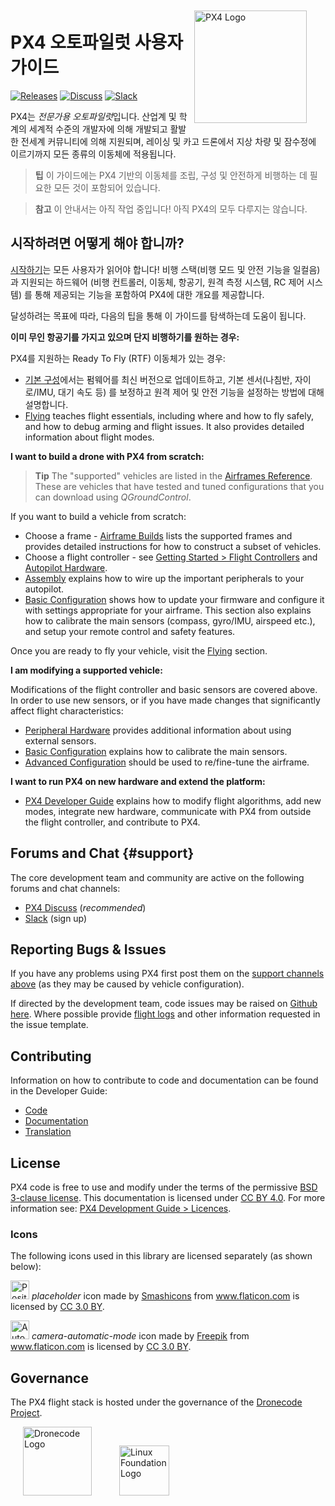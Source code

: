 <div style="float:right; padding:10px; margin-right:20px;"><a href="http://px4.io/"><img src="../assets/site/logo_pro_small.png" title="PX4 Logo" width="180px" /></a></div>

# PX4 오토파일럿 사용자 가이드

[![Releases](https://img.shields.io/github/release/PX4/Firmware.svg)](https://github.com/PX4/Firmware/releases) [![Discuss](https://img.shields.io/badge/discuss-px4-ff69b4.svg)](http://discuss.px4.io/) [![Slack](https://px4-slack.herokuapp.com/badge.svg)](http://slack.px4.io)

PX4는 *전문가용 오토파일럿*입니다. 산업계 및 학계의 세계적 수준의 개발자에 의해 개발되고 활발한 전세계 커뮤니티에 의해 지원되며, 레이싱 및 카고 드론에서 지상 차량 및 잠수정에 이르기까지 모든 종류의 이동체에 적용됩니다.

> **팁** 이 가이드에는 PX4 기반의 이동체를 조립, 구성 및 안전하게 비행하는 데 필요한 모든 것이 포함되어 있습니다.

<span></span>

> **참고** 이 안내서는 아직 작업 중입니다! 아직 PX4의 모두 다루지는 않습니다.

## 시작하려면 어떻게 해야 합니까?

[시작하기](getting_started/README.md)는 모든 사용자가 읽어야 합니다! 비행 스택(비행 모드 및 안전 기능을 일컬음) 과 지원되는 하드웨어 (비행 컨트롤러, 이동체, 항공기, 원격 측정 시스템, RC 제어 시스템) 를 통해 제공되는 기능을 포함하여 PX4에 대한 개요를 제공합니다.

달성하려는 목표에 따라, 다음의 팁을 통해 이 가이드를 탐색하는데 도움이 됩니다.

**이미 무인 항공기를 가지고 있으며 단지 비행하기를 원하는 경우:**

PX4를 지원하는 Ready To Fly (RTF) 이동체가 있는 경우:

- [기본 구성](config/README.md)에서는 펌웨어를 최신 버전으로 업데이트하고, 기본 센서(나침반, 자이로/IMU, 대기 속도 등) 를 보정하고 원격 제어 및 안전 기능을 설정하는 방법에 대해 설명합니다.
- [Flying](flying/README.md) teaches flight essentials, including where and how to fly safely, and how to debug arming and flight issues. It also provides detailed information about flight modes.

**I want to build a drone with PX4 from scratch:**

> **Tip** The "supported" vehicles are listed in the [Airframes Reference](airframes/airframe_reference.md). These are vehicles that have tested and tuned configurations that you can download using *QGroundControl*.

If you want to build a vehicle from scratch:

- Choose a frame - [Airframe Builds](airframes/README.md) lists the supported frames and provides detailed instructions for how to construct a subset of vehicles.
- Choose a flight controller - see [Getting Started > Flight Controllers](getting_started/flight_controller_selection.md) and [Autopilot Hardware](flight_controller/README.md).
- [Assembly](assembly/README.md) explains how to wire up the important peripherals to your autopilot.
- [Basic Configuration](config/README.md) shows how to update your firmware and configure it with settings appropriate for your airframe. This section also explains how to calibrate the main sensors (compass, gyro/IMU, airspeed etc.), and setup your remote control and safety features.

Once you are ready to fly your vehicle, visit the [Flying](flying/README.md) section.

**I am modifying a supported vehicle:**

Modifications of the flight controller and basic sensors are covered above. In order to use new sensors, or if you have made changes that significantly affect flight characteristics:

- [Peripheral Hardware](peripherals/README.md) provides additional information about using external sensors.
- [Basic Configuration](config/README.md) explains how to calibrate the main sensors.
- [Advanced Configuration](advanced_config/README.md) should be used to re/fine-tune the airframe.

**I want to run PX4 on new hardware and extend the platform:**

- [PX4 Developer Guide](http://dev.px4.io/) explains how to modify flight algorithms, add new modes, integrate new hardware, communicate with PX4 from outside the flight controller, and contribute to PX4.

## Forums and Chat {#support}

The core development team and community are active on the following forums and chat channels:

- [PX4 Discuss](http://discuss.px4.io/) (*recommended*)
- [Slack](http://slack.px4.io) (sign up)

## Reporting Bugs & Issues

If you have any problems using PX4 first post them on the [support channels above](#support) (as they may be caused by vehicle configuration).

If directed by the development team, code issues may be raised on [Github here](https://github.com/PX4/Firmware/issues). Where possible provide [flight logs](getting_started/flight_reporting.md) and other information requested in the issue template.

## Contributing

Information on how to contribute to code and documentation can be found in the Developer Guide:

- [Code](https://dev.px4.io/en/contribute/)
- [Documentation](https://dev.px4.io/en/contribute/docs.html)
- [Translation](https://dev.px4.io/en/contribute/docs.html)

## License

PX4 code is free to use and modify under the terms of the permissive [BSD 3-clause license](https://opensource.org/licenses/BSD-3-Clause). This documentation is licensed under [CC BY 4.0](https://creativecommons.org/licenses/by/4.0/). For more information see: [PX4 Development Guide > Licences](https://dev.px4.io/en/contribute/licenses.html).

### Icons

The following icons used in this library are licensed separately (as shown below):

<img src="../assets/site/position_fixed.svg" title="Position fix required (e.g. GPS)" width="30px" /> *placeholder* icon made by <a href="https://www.flaticon.com/authors/smashicons" title="Smashicons">Smashicons</a> from <a href="https://www.flaticon.com/" title="Flaticon">www.flaticon.com</a> is licensed by <a href="http://creativecommons.org/licenses/by/3.0/" title="Creative Commons BY 3.0" target="_blank">CC 3.0 BY</a>.

<img src="../assets/site/automatic_mode.svg" title="Automatic mode" width="30px" /> *camera-automatic-mode* icon made by <a href="http://www.freepik.com" title="Freepik">Freepik</a> from <a href="https://www.flaticon.com/" title="Flaticon">www.flaticon.com</a> is licensed by <a href="http://creativecommons.org/licenses/by/3.0/" title="Creative Commons BY 3.0" target="_blank">CC 3.0 BY</a>.

## Governance

The PX4 flight stack is hosted under the governance of the [Dronecode Project](https://www.dronecode.org/).

<a href="https://www.dronecode.org/" style="padding:20px"><img src="https://mavlink.io/assets/site/logo_dronecode.png" alt="Dronecode Logo" width="110px"/></a>
<a href="https://www.linuxfoundation.org/projects" style="padding:20px;"><img src="https://mavlink.io/assets/site/logo_linux_foundation.png" alt="Linux Foundation Logo" width="80px" /></a>

<div style="padding:10px">&nbsp;</div>
